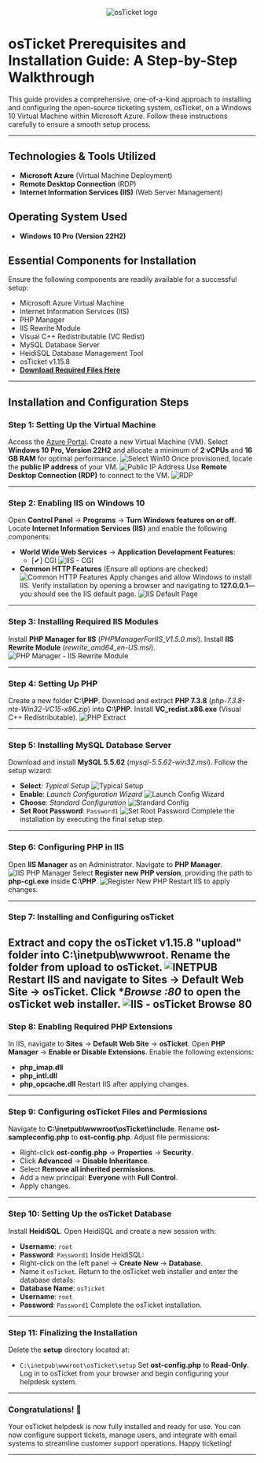 <p align="center">
<img src="https://github.com/user-attachments/assets/c46376f6-f693-497c-bce2-87110e834d6a" alt="osTicket logo"/>
</p>

# osTicket Prerequisites and Installation Guide: A Step-by-Step Walkthrough

This guide provides a comprehensive, one-of-a-kind approach to installing and configuring the open-source ticketing system, osTicket, on a Windows 10 Virtual Machine within Microsoft Azure. Follow these instructions carefully to ensure a smooth setup process.

---

## **Technologies & Tools Utilized**
- **Microsoft Azure** (Virtual Machine Deployment)
- **Remote Desktop Connection** (RDP)
- **Internet Information Services (IIS)** (Web Server Management)

## **Operating System Used**
- **Windows 10 Pro (Version 22H2)**

## **Essential Components for Installation**
Ensure the following components are readily available for a successful setup:
- Microsoft Azure Virtual Machine
- Internet Information Services (IIS)
- PHP Manager
- IIS Rewrite Module
- Visual C++ Redistributable (VC Redist)
- MySQL Database Server
- HeidiSQL Database Management Tool
- osTicket v1.15.8
- **[Download Required Files Here](https://drive.google.com/drive/u/0/folders/1APMfNyfNzcxZC6EzdaNfdZsUwxWYChf6)**

---

## **Installation and Configuration Steps**

### **Step 1: Setting Up the Virtual Machine**
Access the [Azure Portal](https://portal.azure.com/).
Create a new Virtual Machine (VM).
Select **Windows 10 Pro, Version 22H2** and allocate a minimum of **2 vCPUs** and **16 GB RAM** for optimal performance.
![Select Win10](https://github.com/user-attachments/assets/8e9dce51-4ff6-46ee-869a-eb9d11ad2dc0)
Once provisioned, locate the **public IP address** of your VM.
![Public IP Address](https://github.com/user-attachments/assets/172583ce-971c-4d52-b202-6e4cbf39d414)
Use **Remote Desktop Connection (RDP)** to connect to the VM.
![RDP](https://github.com/user-attachments/assets/82ee1949-1b4d-42e5-bb69-e85222f62b61)


---

### **Step 2: Enabling IIS on Windows 10**
Open **Control Panel** → **Programs** → **Turn Windows features on or off**.
Locate **Internet Information Services (IIS)** and enable the following components:
   - **World Wide Web Services** → **Application Development Features**:
     - [✔] CGI
![IIS - CGI](https://github.com/user-attachments/assets/574922e5-cbbf-4b79-a347-6ff0498bd3b8)
   - **Common HTTP Features** (Ensure all options are checked)
![Common HTTP Features](https://github.com/user-attachments/assets/2c569e90-6c24-4ea3-a5a5-58f13e30bd2b)
Apply changes and allow Windows to install IIS.
Verify installation by opening a browser and navigating to **127.0.0.1**—you should see the IIS default page.
![IIS Default Page](https://github.com/user-attachments/assets/92cc812e-cb14-4393-a4f8-92d90b490079)

---

### **Step 3: Installing Required IIS Modules**
Install **PHP Manager for IIS** (_PHPManagerForIIS_V1.5.0.msi_).
Install **IIS Rewrite Module** (_rewrite_amd64_en-US.msi_).
![PHP Manager - IIS Rewrite Module](https://github.com/user-attachments/assets/4c32cf54-ef11-469c-bb00-15e936f1dc22)


---

### **Step 4: Setting Up PHP**
Create a new folder **C:\PHP**.
Download and extract **PHP 7.3.8** (_php-7.3.8-nts-Win32-VC15-x86.zip_) into **C:\PHP**.
Install **VC_redist.x86.exe** (Visual C++ Redistributable).
![PHP Extract](https://github.com/user-attachments/assets/31aa6e3c-9c13-4a2b-a5dd-282aba57f849)

---

### **Step 5: Installing MySQL Database Server**
Download and install **MySQL 5.5.62** (_mysql-5.5.62-win32.msi_).
Follow the setup wizard:
   - **Select**: _Typical Setup_
![Typical Setup](https://github.com/user-attachments/assets/1fa7060d-f913-4da7-b7fe-1a3c66e8791e)
   - **Enable**: _Launch Configuration Wizard_
![Launch Config Wizard](https://github.com/user-attachments/assets/378f4fd2-be15-4c11-a61c-6a886d96a4f3)
   - **Choose**: _Standard Configuration_
![Standard Config](https://github.com/user-attachments/assets/3c7da65a-2249-4a53-8885-3c2c25386b8a)
   - **Set Root Password**: `Password1`
![Set Root Password](https://github.com/user-attachments/assets/54abe4cf-a96b-4656-8276-85cd2a0e73c5)
Complete the installation by executing the final setup step.

---

### **Step 6: Configuring PHP in IIS**
Open **IIS Manager** as an Administrator.
Navigate to **PHP Manager**.
![IIS PHP Manager](https://github.com/user-attachments/assets/47b4e1b9-97df-42d9-8ac7-1ad5b43fb9b3)
Select **Register new PHP version**, providing the path to **php-cgi.exe** inside **C:\PHP**.
![Register New PHP](https://github.com/user-attachments/assets/60394afb-323c-4dfb-b0e3-be4abc05aa4d)
Restart IIS to apply changes.

---

### **Step 7: Installing and Configuring osTicket**
Extract and copy the **osTicket v1.15.8** "upload" folder into **C:\inetpub\wwwroot**.
Rename the folder from **upload** to **osTicket**.
![INETPUB](https://github.com/user-attachments/assets/94938766-56f1-4d23-a59a-3278eeef066c)
Restart IIS and navigate to **Sites** → **Default Web Site** → **osTicket**.
Click **Browse *:80** to open the osTicket web installer.
![IIS - osTicket Browse 80](https://github.com/user-attachments/assets/f47571af-5bb8-4f05-9ccc-552ac955c5db)
---

### **Step 8: Enabling Required PHP Extensions**
In IIS, navigate to **Sites** → **Default Web Site** → **osTicket**.
Open **PHP Manager** → **Enable or Disable Extensions**.
Enable the following extensions:
   - **php_imap.dll**
   - **php_intl.dll**
   - **php_opcache.dll**
Restart IIS after applying changes.

---

### **Step 9: Configuring osTicket Files and Permissions**
Navigate to **C:\inetpub\wwwroot\osTicket\include**.
Rename **ost-sampleconfig.php** to **ost-config.php**.
Adjust file permissions:
   - Right-click **ost-config.php** → **Properties** → **Security**.
   - Click **Advanced** → **Disable Inheritance**.
   - Select **Remove all inherited permissions**.
   - Add a new principal: **Everyone** with **Full Control**.
   - Apply changes.

---

### **Step 10: Setting Up the osTicket Database**
Install **HeidiSQL**.
Open HeidiSQL and create a new session with:
   - **Username**: `root`
   - **Password**: `Password1`
Inside HeidiSQL:
   - Right-click on the left panel → **Create New** → **Database**.
   - Name it `osTicket`.
Return to the osTicket web installer and enter the database details:
   - **Database Name**: `osTicket`
   - **Username**: `root`
   - **Password**: `Password1`
Complete the osTicket installation.

---

### **Step 11: Finalizing the Installation**
Delete the **setup** directory located at:
   - `C:\inetpub\wwwroot\osTicket\setup`
Set **ost-config.php** to **Read-Only**.
Log in to osTicket from your browser and begin configuring your helpdesk system.

---

### **Congratulations!** 🎉
Your osTicket helpdesk is now fully installed and ready for use. You can now configure support tickets, manage users, and integrate with email systems to streamline customer support operations. Happy ticketing!

---
